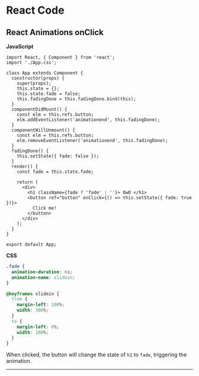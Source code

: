 # React Code

## React Animations onClick

**JavaScript**

```JS
import React, { Component } from 'react';
import './App.css';

class App extends Component {
  constructor(props) {
    super(props);
    this.state = {};
    this.state.fade = false;
    this.fadingDone = this.fadingDone.bind(this);
  }
  componentDidMount() {
    const elm = this.refs.button;
    elm.addEventListener('animationend', this.fadingDone);
  }
  componentWillUnmount() {
    const elm = this.refs.button;
    elm.removeEventListener('animationend', this.fadingDone);
  }
  fadingDone() {
    this.setState({ fade: false });
  }
  render() {
    const fade = this.state.fade;

    return (
      <div>
        <h1 className={fade ? 'fade' : ''}> OwO </h1>
        <button ref="button" onClick={() => this.setState({ fade: true })}>
          Click me!
        </button>
      </div>
    );
  }
}

export default App;
```

**CSS**

```CSS
.fade {
  animation-duration: 6s;
  animation-name: slidein;
}

@keyframes slidein {
  from {
    margin-left: 100%;
    width: 300%;
  }
  to {
    margin-left: 0%;
    width: 100%;
  }
}
```

When clicked, the button will change the state of `h1` to `fade`, triggering the animation.

---

